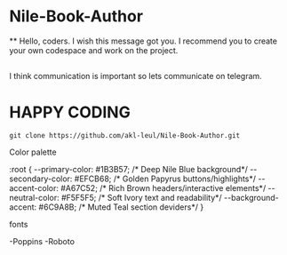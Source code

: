 # Nile-Book-Author

** Hello, coders. I wish this message got you. I recommend you to create your own codespace and work on the project.
##
I think communication is important so lets communicate on telegram.
##
# HAPPY CODING

``
git clone https://github.com/akl-leul/Nile-Book-Author.git
``

Color palette

:root {
  --primary-color: #1B3B57; /* Deep Nile Blue background*/
  --secondary-color: #EFCB68; /* Golden Papyrus buttons/highlights*/
  --accent-color: #A67C52; /* Rich Brown headers/interactive elements*/
  --neutral-color: #F5F5F5; /* Soft Ivory text and readability*/
  --background-accent: #6C9A8B; /* Muted Teal section deviders*/
} 

fonts 

<link rel="preconnect" href="https://fonts.googleapis.com">
<link rel="preconnect" href="https://fonts.gstatic.com" crossorigin>
<link href="https://fonts.googleapis.com/css2?family=Poppins:ital,wght@0,100;0,200;0,300;0,400;0,500;0,600;0,700;0,800;0,900;1,100;1,200;1,300;1,400;1,500;1,600;1,700;1,800;1,900&display=swap" rel="stylesheet">

-Poppins 
-Roboto
